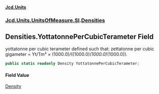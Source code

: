 #### [Jcd.Units](index.md 'index')
### [Jcd.Units.UnitsOfMeasure.SI](Jcd.Units.UnitsOfMeasure.SI.md 'Jcd.Units.UnitsOfMeasure.SI').[Densities](Densities.md 'Jcd.Units.UnitsOfMeasure.SI.Densities')

## Densities.YottatonnePerCubicTerameter Field

yottatonne per cubic terameter defined such that: zettatonne per cubic gigameter = Yt/Tm³ ×
(1000.0)/((1000.0)*(1000.0)*(1000.0)).

```csharp
public static readonly Density YottatonnePerCubicTerameter;
```

#### Field Value
[Density](Density.md 'Jcd.Units.UnitTypes.Density')